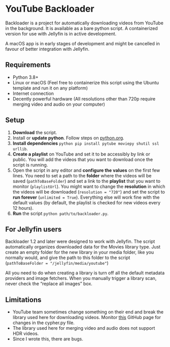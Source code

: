 # YouTube Backloader

Backloader is a project for automatically downloading videos from YouTube in the background. It is available as a bare python script. A containerized version for use with Jellyfin is in active development.

A macOS app is in early stages of development and might be cancelled in favour of better integration with Jellyfin.

## Requirements

* Python 3.8+
* Linux or macOS (Feel free to containerize this script using the Ubuntu template and run it on any platform)
* Internet connection
* Decently powerful hardware (All resolutions other than 720p <span dir="">require merging video and audio on your computer</span>)

## Setup

1. **Download** the script. 
2. Install or **update python**. Follow steps on [python.org](http://python.org).
3. **Install dependencies** `python pip install pytube moviepy shutil ssl urllib`.
4. **Create a playlist** on YouTube and set it to be accessibly by link or public. You will add the videos that you want to download once the script is running.
5. Open the script in any editor and **configure the values** on the first few lines. You need to set a path to the **folder** where the videos will be saved (`pathToBaseFolder`) and set a link to the **playlist** that you want to monitor (`playlistUrl`). You might want to change the **resolution** in which the videos will be downloaded (`resolution = "720"`) and set the script to **run forever** (`unlimited = True`). Everything else will work fine with the default values (by default, the playlist is checked for new videos every 12 hours). 
6. **Run** the script `python path/to/backloader.py`.

## For Jellyfin users


Backloader 1.2 and later were designed to work with Jellyfin. The script automatically organizes downloaded data for the Movies library type. Just create an empty folder for the new library in your media folder, like you normally would, and give the path to this folder to the script (<span dir="">`pathToBaseFolder = "/jellyfin/media/youtube"`</span>)

All you need to do when creating a library is <span dir="">turn off all the default metadata providers and image fetchers.</span> When you manually trigger a library scan, never check the “replace all images” box.

## Limitations

* YouTube team sometimes change something on their end and break the library used here for downloading videos. Monitor [this](https://github.com/pytube/pytube) GitHub page for changes in the cypher.py file.
* The library used here for merging video and audio does not support HDR videos.
* Since I wrote this, there are bugs.
